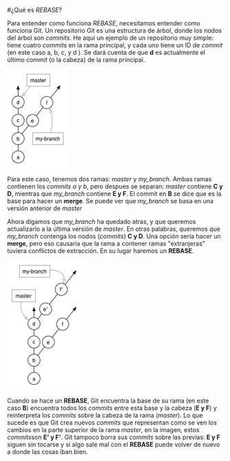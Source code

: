 #¿Qué es *REBASE*?

Para entender como funciona *REBASE*, necesitamos entender como funciona Git. Un repositorio Git es una estructura de árbol, donde los nodos del árbol son *commits*. He aquí un ejemplo de un repositorio muy simple: tiene cuatro *commits* en la rama principal, y cada uno tiene un ID de *commit* (en este caso a, b, c, y d ). Se dará cuenta de que **d** es actualmente el último *commit* (o la cabeza) de la rama principal.

![alt text](https://github.com/OscarGovea/Rebase-in-a-Pull-Request/blob/master/1.png)


Para este caso, tenemos dos ramas: *master* y *my_branch*. Ambas ramas contienen los *commits a y b*, pero despues se separan: *master* contiene **C y D**, mientras que *my_branch* contiene **E y F**. El commit en **B** se dice que es la base para hacer un **merge**. Se puede ver que *my_branch* se basa en una versión anterior de *master* 

Ahora digamos que *my_branch* ha quedado atras, y que queremos actualizarlo a la última versión de *master*. En otras palabras, queremos que *my_branch* contenga los nodos (*commits*) **C y D**. Una opción sería hacer un **merge**, pero eso causaria que la rama a contener ramas "extranjeras" tuviera conflictos de extracción. En su lugar haremos un **REBASE**. 

![alt text](https://github.com/OscarGovea/Rebase-in-a-Pull-Request/blob/master/2.png)

Cuando se hace un **REBASE**, Git encuentra la base de su rama (en este caso **B**) encuentra todos los *commits* entre esta base y la cabeza (**E y F**) y reinterpreta los *commits* sobre la cabeza de la rama (*master*). Lo que sucede es que Git crea nuevos *commits* que representan como se ven los cambios en la parte superior de la rama *master*, en la imagen, estos *commits*son **E' y F'**. Git tampoco borra sus *commits* sobre las previas: **E y F** siguen sin tocarse y si algo sale mal con el **REBASE** puede volver de nuevo a donde las cosas iban bien.  